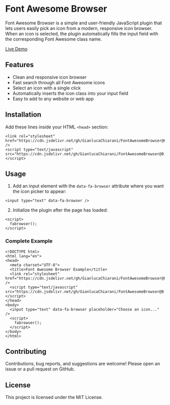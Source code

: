 # Font Awesome Browser

Font Awesome Browser is a simple and user-friendly JavaScript plugin that lets users easily pick an icon from a modern, responsive icon browser. When an icon is selected, the plugin automatically fills the input field with the corresponding Font Awesome class name.

[Live Demo](https://codepen.io/GianlucaChiarani/pen/yLgZJvX)

## Features

- Clean and responsive icon browser
- Fast search through all Font Awesome icons
- Select an icon with a single click
- Automatically inserts the icon class into your input field
- Easy to add to any website or web app

## Installation

Add these lines inside your HTML `<head>` section:

```
<link rel="stylesheet" href="https://cdn.jsdelivr.net/gh/GianlucaChiarani/FontAwesomeBrowser@0.5/src/fabrowser.css" />
<script type="text/javascript" src="https://cdn.jsdelivr.net/gh/GianlucaChiarani/FontAwesomeBrowser@0.5/src/fabrowser.js"></script>
```

## Usage

1. Add an input element with the `data-fa-browser` attribute where you want the icon picker to appear:

```
<input type="text" data-fa-browser />
```

2. Initialize the plugin after the page has loaded:

```
<script>
  fabrowser();
</script>
```

### Complete Example

```
<!DOCTYPE html>
<html lang="en">
<head>
  <meta charset="UTF-8">
  <title>Font Awesome Browser Example</title>
  <link rel="stylesheet" href="https://cdn.jsdelivr.net/gh/GianlucaChiarani/FontAwesomeBrowser@0.5/src/fabrowser.css" />
  <script type="text/javascript" src="https://cdn.jsdelivr.net/gh/GianlucaChiarani/FontAwesomeBrowser@0.5/src/fabrowser.js"></script>
</head>
<body>
  <input type="text" data-fa-browser placeholder="Choose an icon..." />
  <script>
    fabrowser();
  </script>
</body>
</html>
```

## Contributing

Contributions, bug reports, and suggestions are welcome! Please open an issue or a pull request on GitHub.

## License

This project is licensed under the MIT License.
